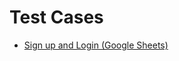 # Test Cases
- [Sign up and Login (Google Sheets)](https://docs.google.com/spreadsheets/d/19PdH54AaLMAxv-lkyAmVdBOfQmiB75Kfv8ImD0v6NM8/edit?usp=sharing)
